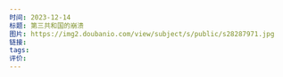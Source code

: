 ```yaml
---
时间: 2023-12-14
标题: 第三共和国的崩溃
图片: https://img2.doubanio.com/view/subject/s/public/s28287971.jpg
链接: 
tags: 
评价:
---
```




